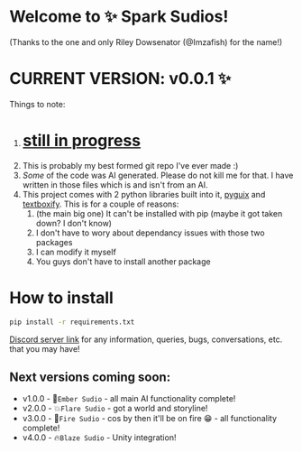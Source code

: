 # Welcome to ✨ Spark Sudios!
(Thanks to the one and only Riley Dowsenator (@Imzafish) for the name!)

# CURRENT VERSION: v0.0.1 ✨

Things to note:
1. # **<u>still in progress</u>**
3. This is probably my best formed git repo I've ever made :)
4. *Some* of the code was AI generated. Please do not kill me for that. I have written in those files which is and isn't from an AI.
5. This project comes with 2 python libraries built into it, [pyguix](https://github.com/DarthData410/PyGames-pyguix) and [textboxify](https://github.com/hnrkcode/TextBoxify/tree/master). This is for a couple of reasons:
    1. (the main big one) It can't be installed with pip (maybe it got taken down? I don't know)
    2. I don't have to wory about dependancy issues with those two packages
    3. I can modify it myself
    4. You guys don't have to install another package

# How to install
```bash
pip install -r requirements.txt
```

[Discord server link](https://discord.gg/9zrGKtF6Cs) for any information, queries, bugs, conversations, etc. that you may have!

## Next versions coming soon:
 - v1.0.0 - 🔶`Ember Sudio` - all main AI functionality complete!
 - v2.0.0 - 💥`Flare Sudio` - got a world and storyline!
 - v3.0.0 - 🌋`Fire Sudio` - cos by then it'll be on fire :grin: - all functionality complete!
 - v4.0.0 - 🔥`Blaze Sudio` - Unity integration!
